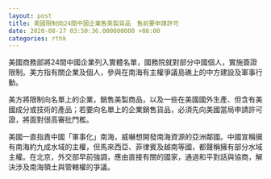 ```yaml
---
layout: post
title: 美國限制向24間中國企業售美製貨品　售前要申請許可
date: 2020-08-27 03:50:36.000000000 +08:00
categories: rthk
---
```


美國商務部將24間中國企業列入實體名單，國務院就對部分中國個人，實施簽證限制。美方指有關企業及個人，參與在南海有主權爭議島礁上的中方建設及軍事行動。

美方將限制向名單上的企業，銷售美製商品，以及一些在美國國外生產、但含有美國成分或技術的產品；若要向名單上的企業銷售貨品，必須先向美國當局申請許可證，將面對很高審批門檻。

美國一直指責中國「軍事化」南海，威嚇想開發南海資源的亞洲鄰國。中國宣稱擁有南海約九成水域的主權，但馬來西亞、菲律賓及越南等國，都聲稱擁有部分水域主權。在北京，外交部早前強調，應由直接有關的國家，通過和平對話與協商，解決涉及南海領土與管轄權的爭議。
